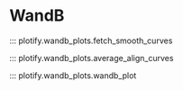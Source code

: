 
# WandB

::: plotify.wandb_plots.fetch_smooth_curves

::: plotify.wandb_plots.average_align_curves

::: plotify.wandb_plots.wandb_plot

